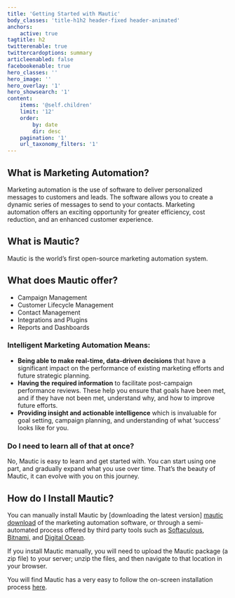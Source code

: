 ```yaml
---
title: 'Getting Started with Mautic'
body_classes: 'title-h1h2 header-fixed header-animated'
anchors:
    active: true
tagtitle: h2
twitterenable: true
twittercardoptions: summary
articleenabled: false
facebookenable: true
hero_classes: ''
hero_image: ''
hero_overlay: '1'
hero_showsearch: '1'
content:
    items: '@self.children'
    limit: '12'
    order:
        by: date
        dir: desc
    pagination: '1'
    url_taxonomy_filters: '1'
---
```


##  What is Marketing Automation? 
Marketing automation is the use of software to deliver personalized messages to customers and leads. The software allows you to create a dynamic series of messages to send to your contacts. Marketing automation offers an exciting opportunity for greater efficiency, cost reduction, and an enhanced customer experience.

##  What is Mautic?
Mautic is the world’s first open-source marketing automation system.

## What does Mautic offer?
* Campaign Management
* Customer Lifecycle Management
* Contact Management
* Integrations and Plugins
* Reports and Dashboards

### Intelligent Marketing Automation Means:
* **Being able to make real-time, data-driven decisions** that have a significant impact on the performance of existing marketing efforts and future strategic planning.
* **Having the required information** to facilitate post-campaign performance reviews. These help you ensure that goals have been met, and if they have not been met, understand why, and how to improve future efforts.
* **Providing insight and actionable intelligence** which is invaluable for goal setting, campaign planning, and understanding of what ‘success’ looks like for you.

### Do I need to learn all of that at once?
No, Mautic is easy to learn and get started with. You can start using one part, and gradually expand what you use over time.  That’s the beauty of Mautic, it can evolve with you on this journey.

## How do I Install Mautic?
You can manually install Mautic by [downloading the latest version] [mautic download] of the marketing automation software, or through a semi-automated process offered by third party tools such as [Softaculous][softaculous], [Bitnami][bitnami], and [Digital Ocean][digital ocean].  

If you install Mautic manually, you will need to upload the Mautic package (a zip file) to your server; unzip the files, and then navigate to that location in your browser. 

You will find Mautic has a very easy to follow the on-screen installation process [here][here].

 [mautic download]: <https://www.mautic.org/download>
 [softaculous]: <https://www.softaculous.com/apps/others/Mautic>
 [bitnami]: <https://bitnami.com/stack/mautic/installer>
 [digital ocean]: <https://www.digitalocean.com/community/tools/mautic>
 [here]: <https://mauteam.org/mautic/mautic-admins/mautic-installation-in-3-simple-steps-on-a-vps/>